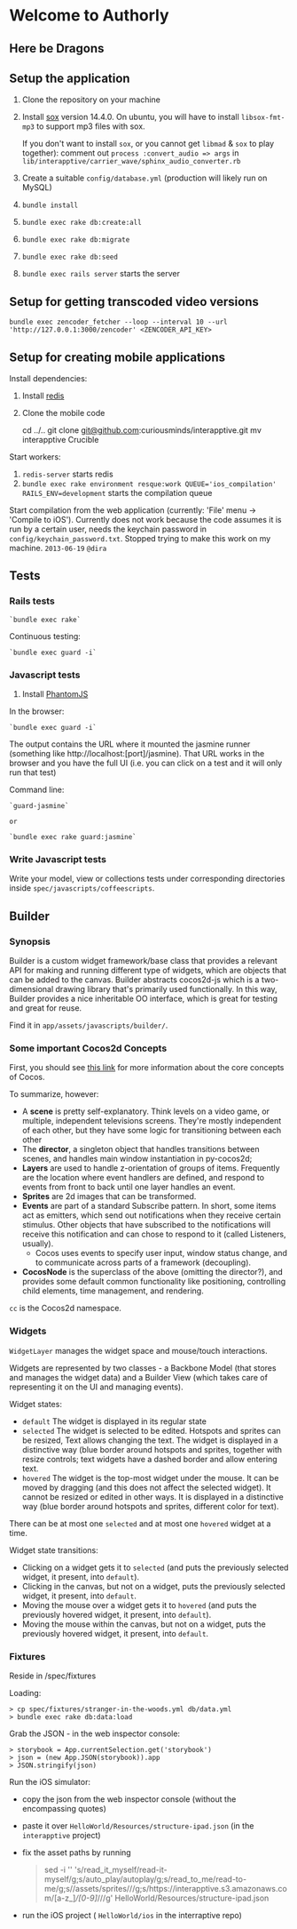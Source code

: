# Welcome to Authorly

## Here be Dragons

## Setup the application

1. Clone the repository on your machine
1. Install [sox](http://sox.sourceforge.net/) version 14.4.0. On ubuntu, you will have to install `libsox-fmt-mp3` to support mp3 files with sox.

	If you don't want to install `sox`, or you cannot get `libmad` &amp; `sox` to play together): comment out `process :convert_audio => args` in `lib/interapptive/carrier_wave/sphinx_audio_converter.rb`
1. Create a suitable `config/database.yml` (production will likely run on MySQL)
1. `bundle install`
1. `bundle exec rake db:create:all`
1. `bundle exec rake db:migrate`
1. `bundle exec rake db:seed`
1. `bundle exec rails server` starts the server


## Setup for getting transcoded video versions

  `bundle exec zencoder_fetcher --loop --interval 10 --url 'http://127.0.0.1:3000/zencoder' <ZENCODER_API_KEY>`


## Setup for creating mobile applications

Install dependencies:

1. Install [redis](http://redis.io/)
1. Clone the mobile code

     cd ../..
     git clone git@github.com:curiousminds/interapptive.git
     mv interapptive Crucible

Start workers:

1. `redis-server` starts redis
1. `bundle exec rake environment resque:work QUEUE='ios_compilation' RAILS_ENV=development` starts the compilation queue


Start compilation from the web application (currently: 'File' menu -> 'Compile to iOS'). Currently does not work because the code assumes it is run by a certain user, needs the keychain password in `config/keychain_password.txt`.
Stopped trying to make this work on my machine. `2013-06-19` `@dira`


## Tests

### Rails tests

    `bundle exec rake`

Continuous testing:

    `bundle exec guard -i`

### Javascript tests

1. Install [PhantomJS](https://github.com/netzpirat/guard-jasmine#phantomjs)


In the browser:

    `bundle exec guard -i`

The output contains the URL where it mounted the jasmine runner (something like http://localhost:[port]/jasmine).
That URL works in the browser and you have the full UI (i.e. you can click on a test and it will only run that test)


Command line:

    `guard-jasmine`

    or

    `bundle exec rake guard:jasmine`


### Write Javascript tests

Write your model, view or collections tests under corresponding directories inside `spec/javascripts/coffeescripts`.

## Builder

### Synopsis

Builder is a custom widget framework/base class that provides a relevant API for making and running different type of widgets, which are objects that can be  added to the canvas. Builder abstracts cocos2d-js which is a two-dimensional drawing library that's primarily used functionally. In this way, Builder provides a nice inheritable OO interface, which is great for testing and great for reuse.

Find it in `app/assets/javascripts/builder/`.

### Some important Cocos2d Concepts

First, you should see [this link](http://www.cocos2d.org/doc/programming_guide/basic_concepts.html) for more information about the core concepts of Cocos.

To summarize, however:

- A **scene** is pretty self-explanatory. Think levels on a video game, or multiple, independent televisions screens. They're mostly independent of each other, but they have some logic for transitioning between each other
- The **director**, a singleton object that handles transitions between scenes, and handles main window instantiation in py-cocos2d;
- **Layers** are used to handle z-orientation of groups of items. Frequently are the location where event handlers are defined, and respond to events from front to back until one layer handles an event.
- **Sprites** are 2d images that can be transformed.
- **Events** are part of a standard Subscribe pattern. In short, some items act as emitters, which send out notifications when they receive certain stimulus. Other objects that have subscribed to the notifications will receive this notification and can chose to respond to it (called Listeners, usually).
    - Cocos uses events to specify user input, window status change, and to communicate across parts of a framework (decoupling).
- **CocosNode** is the superclass of the above (omitting the director?), and provides some default common functionality like positioning, controlling child elements, time management, and rendering.

`cc` is the Cocos2d namespace.

### Widgets

`WidgetLayer` manages the widget space and mouse/touch interactions.

Widgets are represented by two classes - a Backbone Model (that stores and manages the widget data) and a Builder View (which takes care of representing it on the UI and managing events).

Widget states:

* `default` The widget is displayed in its regular state
* `selected` The widget is selected to be edited. Hotspots and sprites can be resized, Text allows changing the text. The widget is displayed in a distinctive way (blue border around hotspots and sprites, together with resize controls; text widgets have a dashed border and allow entering text.
* `hovered` The widget is the top-most widget under the mouse. It can be moved by dragging (and this does not affect the selected widget). It cannot be resized or edited in other ways. It is displayed in a distinctive way (blue border around hotspots and sprites, different color for text).

There can be at most one `selected` and at most one `hovered` widget at a time.

Widget state transitions:

* Clicking on a widget gets it to `selected` (and puts the previously selected widget, it present, into `default`).
* Clicking in the canvas, but not on a widget, puts the previously selected widget, it present, into `default`.
* Moving the mouse over a widget gets it to `hovered` (and puts the previously hovered widget, it present, into `default`).
* Moving the mouse within the canvas, but not on a widget, puts the previously hovered widget, it present, into `default`.

### Fixtures

Reside in /spec/fixtures

Loading:

    > cp spec/fixtures/stranger-in-the-woods.yml db/data.yml
    > bundle exec rake db:data:load


Grab the JSON - in the web inspector console:

    > storybook = App.currentSelection.get('storybook')
    > json = (new App.JSON(storybook)).app
    > JSON.stringify(json)

Run the iOS simulator:

* copy the json from the web inspector console (without the encompassing quotes)
* paste it over `HelloWorld/Resources/structure-ipad.json` (in the `interapptive` project)
* fix the asset paths by running

    > sed -i '' 's/read_it_myself/read-it-myself/g;s/auto_play/autoplay/g;s/read_to_me/read-to-me/g;s/\/assets\/sprites\///g;s/https:\/\/interapptive.s3.amazonaws.com\/[a-z_]*\/[0-9]*\///g' HelloWorld/Resources/structure-ipad.json
* run the iOS project ( `HelloWorld/ios` in the interraptive repo)

